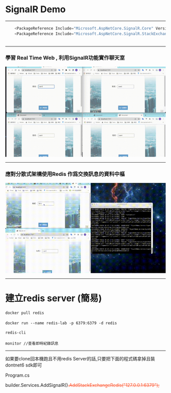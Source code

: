 
# SignalR Demo
-----

``` C#
    <PackageReference Include="Microsoft.AspNetCore.SignalR.Core" Version="1.1.0" />
    <PackageReference Include="Microsoft.AspNetCore.SignalR.StackExchangeRedis" Version="6.0.5" />
 
```

--- 

###  學習 Real Time Web  , 利用SignalR功能實作聊天室
<img src="./SignalRDemo.gif" >

--- 

###  應對分散式架構使用Redis 作爲交換訊息的資料中樞
<img src="./SignalRDemoWithRedis.gif" >

---

# 建立redis server (簡易)

```docker
docker pull redis

docker run --name redis-lab -p 6379:6379 -d redis
```
``` bash
redis-cli 

monitor //查看即時紀錄訊息
```
--- 

 如果要clone回本機跑且不用redis Server的話,只要把下面的程式碼拿掉且裝dontnet6 sdk即可

Program.cs

builder.Services.AddSignalR()<span style='color:#fe512a'>~~.AddStackExchangeRedis("127.0.0.1:6379");~~</span>